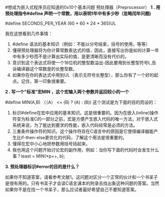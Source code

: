 #想成为嵌入式程序员应知道的0x10个基本问题
预处理器（Preprocessor）
**1 . 用预处理指令#define 声明一个常数，用以表明1年中有多少秒（忽略闰年问题)**

\#define SECONDS_PER_YEAR (60 * 60 * 24 * 365)UL 

我在这想看到几件事情：

1. #define 语法的基本知识（例如：不能以分号结束，括号的使用，等等）
2. 懂得预处理器将为你计算常数表达式的值，因此，直接写出你是如何计算一年中有多少秒而不是计算出实际的值，是更清晰而没有代价的。 
3. 意识到这个表达式将使一个16位机的整型数溢出-因此要用到长整型符号L,告诉编译器这个常数是的长整型数。
4. 如果你在你的表达式中用到UL（表示无符号长整型），那么你有了一个好的起点。记住，第一印象很重要。

**2 . 写一个"标准"宏MIN ，这个宏输入两个参数并返回较小的一个**

\#define MIN(A,B) （（A） <= (B) ? (A) : (B)) 这个测试是为下面的目的而设的：

1. 标识#define在宏中应用的基本知识。这是很重要的。因为在嵌入(inline)操作符变为标准C的一部分之前，宏是方便产生嵌入代码的唯一方法，对于嵌入式系统来说，为了能达到要求的性能，嵌入代码经常是必须的方法。
2. 三重条件操作符的知识。这个操作符存在C语言中的原因是它使得编译器能产生比if-then-else更优化的代码，了解这个用法是很重要的。
3. 懂得在宏中小心地把参数用括号括起来。
4. 我也用这个问题开始讨论宏的副作用，例如：当你写下面的代码时会发生什么事？least = MIN(*p++, b);

**3. 预处理器标识#error的目的是什么？**

如果你不知道答案，请看参考文献1。这问题对区分一个正常的伙计和一个书呆子是很有用的。只有书呆子才会读C语言课本的附录去找出象这种问题的答案。当然如果你不是在找一个书呆子，那么应试者最好希望自己不要知道答案。

